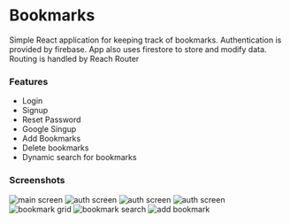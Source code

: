 # Bookmarks

Simple React application for keeping track of bookmarks. Authentication is provided by firebase. App also uses firestore to store and modify data. Routing is handled by Reach Router

### Features

- Login
- Signup
- Reset Password
- Google Singup
- Add Bookmarks
- Delete bookmarks
- Dynamic search for bookmarks

### Screenshots

![main screen]('./src/images/mainScreen.png')
![auth screen]('./src/images/authScreen1.png')
![auth screen]('./src/images/authScreen2.png')
![auth screen]('./src/images/authScreen3.png')
![bookmark grid]('./src/images/bookmarkGrid.png')
![bookmark search]('./src/images/bookmarkSearch.png')
![add bookmark]('./src/images/addBookmark.png')
